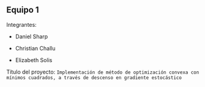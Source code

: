 ## Equipo 1

Integrantes:

* Daniel Sharp

* Christian Challu

* Elizabeth Solis

Título del proyecto: `Implementación de método de optimización convexa con mínimos cuadrados, a través de descenso en gradiente estocástico`  

